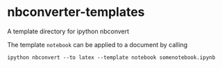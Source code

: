 nbconverter-templates
=====================

A template directory for ipython nbconvert


The template `notebook` can be applied to a document by calling 


    ipython nbconvert --to latex --template notebook somenotebook.ipynb
